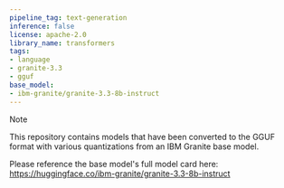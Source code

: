 ```yaml
---
pipeline_tag: text-generation
inference: false
license: apache-2.0
library_name: transformers
tags:
- language
- granite-3.3
- gguf
base_model:
- ibm-granite/granite-3.3-8b-instruct
---
```


> [!NOTE]
> This repository contains models that have been converted to the GGUF format with various quantizations from an IBM Granite base model.
>
> Please reference the base model's full model card here:
> https://huggingface.co/ibm-granite/granite-3.3-8b-instruct 
